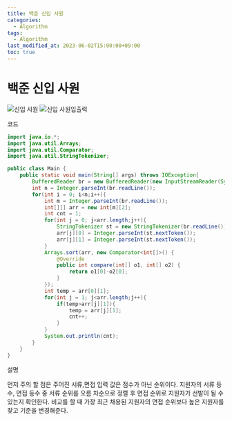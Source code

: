```yaml
---
title: 백준 신입 사원
categories: 
  - Algorithm
tags:
  - Algorithm
last_modified_at: 2023-06-02T15:00:00+09:00
toc: true
---
```

# 백준 신입 사원
![신입 사원](https://github.com/do-bby/Algoritm/assets/58400107/2e63ced1-f1ef-4284-99bf-f3a024cb5788)
![신입 사원입출력](https://github.com/do-bby/Algoritm/assets/58400107/4a838947-7ca2-41f3-99bc-3c3a19d8db6d)


코드

```java
import java.io.*;
import java.util.Arrays;
import java.util.Comparator;
import java.util.StringTokenizer;

public class Main {
    public static void main(String[] args) throws IOException{
        BufferedReader br = new BufferedReader(new InputStreamReader(System.in));
        int n = Integer.parseInt(br.readLine());
        for(int i = 0; i<n;i++){
            int m = Integer.parseInt(br.readLine());
            int[][] arr = new int[m][2];
            int cnt = 1;
            for(int j = 0; j<arr.length;j++){
                StringTokenizer st = new StringTokenizer(br.readLine());
                arr[j][0] = Integer.parseInt(st.nextToken());
                arr[j][1] = Integer.parseInt(st.nextToken());
            }
            Arrays.sort(arr, new Comparator<int[]>() {
                @Override
                public int compare(int[] o1, int[] o2) {
                    return o1[0]-o2[0];
                }
            });
            int temp = arr[0][1];
            for(int j = 1; j<arr.length;j++){
                if(temp>arr[j][1]){
                    temp = arr[j][1];
                    cnt++;
                }
            }
            System.out.println(cnt);
        }
    }
}

```


설명

먼저 주의 할 점은 주어진 서류,면접 입력 값은 점수가 아닌 순위이다.
지원자의 서류 등수, 면접 등수 중 서류 순위를 오름 차순으로 정렬 후 면접 순위로 지원자가 선발이 될 수 있는지 확인한다.
비교를 할 때 가장 최근 채용된 지원자의 면접 순위보다 높은 지원자를 찾고 기준을 변경해준다.